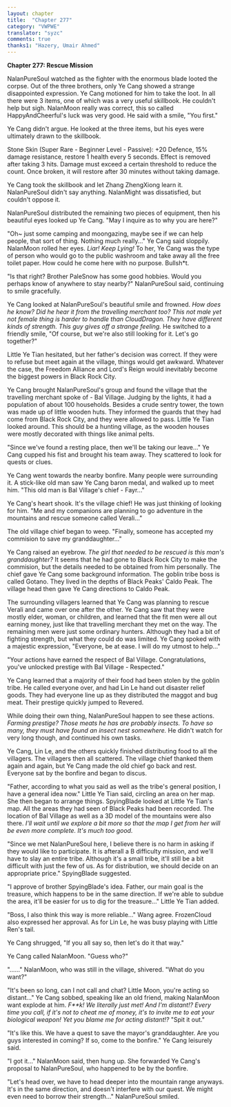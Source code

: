 ```yaml
---
layout: chapter
title:  "Chapter 277"
category: "VWPWE"
translator: "syzc"
comments: true
thanks1: "Hazery, Umair Ahmed"
---
```


**Chapter 277: Rescue Mission**

NalanPureSoul watched as the fighter with the enormous blade looted the corpse. Out of the three brothers, only Ye Cang showed a strange disappointed expression. Ye Cang motioned for him to take the loot. In all there were 3 items, one of which was a very useful skillbook. He couldn't help but sigh. NalanMoon really was correct, this so called HappyAndCheerful's luck was very good. He said with a smile, "You first."

Ye Cang didn't argue. He looked at the three items, but his eyes were ultimately drawn to the skillbook.

Stone Skin (Super Rare - Beginner Level - Passive): +20 Defence, 15% damage resistance, restore 1 health every 5 seconds. Effect is removed after taking 3 hits. Damage must exceed a certain threshold to reduce the count. Once broken, it will restore after 30 minutes without taking damage.

Ye Cang took the skillbook and let Zhang ZhengXiong learn it. NalanPureSoul didn't say anything. NalanMight was dissatisfied, but couldn't oppose it.

NalanPureSoul distributed the remaining two pieces of equipment, then his beautiful eyes looked up Ye Cang. "May I inquire as to why you are here?"

"Oh~ just some camping and moongazing, maybe see if we can help people, that sort of thing. Nothing much really..." Ye Cang said sloppily. NalanMoon rolled her eyes. *Liar! Keep Lying!* To her, Ye Cang was the type of person who would go to the public washroom and take away all the free toilet paper. How could he come here with no purpose. Bullsh\*t.

"Is that right? Brother PaleSnow has some good hobbies. Would you perhaps know of anywhere to stay nearby?" NalanPureSoul said, continuing to smile gracefully.

Ye Cang looked at NalanPureSoul's beautiful smile and frowned. *How does he know? Did he hear it from the travelling merchant too? This not male yet not female thing is harder to handle than CloudDragon. They have different kinds of strength. This guy gives off a strange feeling.* He switched to a friendly smile, "Of course, but we're also still looking for it. Let's go together?"

Little Ye Tian hesitated, but her father's decision was correct. If they were to refuse but meet again at the village, things would get awkward. Whatever the case, the Freedom Alliance and Lord's Reign would inevitably become the biggest powers in Black Rock City.

Ye Cang brought NalanPureSoul's group and found the village that the travelling merchant spoke of - Bal Village. Judging by the lights, it had a population of about 100 households. Besides a crude sentry tower, the town was made up of little wooden huts. They informed the guards that they had come from Black Rock City, and they were allowed to pass. Little Ye Tian looked around. This should be a hunting village, as the wooden houses were mostly decorated with things like animal pelts.

"Since we've found a resting place, then we'll be taking our leave..." Ye Cang cupped his fist and brought his team away. They scattered to look for quests or clues.

Ye Cang went towards the nearby bonfire. Many people were surrounding it. A stick-like old man saw Ye Cang baron medal, and walked up to meet him. "This old man is Bal Village's chief - Fayr..."

Ye Cang's heart shook. It's the village chief! He was just thinking of looking for him. "Me and my companions are planning to go adventure in the mountains and rescue someone called Verali..."

The old village chief began to weep. "Finally, someone has accepted my commision to save my granddaughter..."

Ye Cang raised an eyebrow. *The girl that needed to be rescued is this man's granddaughter?* It seems that he had gone to Black Rock City to make the commision, but the details needed to be obtained from him personally. The chief gave Ye Cang some background information. The goblin tribe boss is called Gotano. They lived in the depths of Black Peaks' Caldo Peak. The village head then gave Ye Cang directions to Caldo Peak. 

The surrounding villagers learned that Ye Cang was planning to rescue Verali and came over one after the other. Ye Cang saw that they were mostly elder, woman, or children, and learned that the fit men were all out earning money, just like that travelling merchant they met on the way. The remaining men were just some ordinary hunters. Although they had a bit of fighting strength, but what they could do was limited. Ye Cang spoked with a majestic expression, "Everyone, be at ease. I will do my utmost to help..."

"Your actions have earned the respect of Bal Village. Congratulations, you've unlocked prestige with Bal Village - Respected."

Ye Cang learned that a majority of their food had been stolen by the goblin tribe. He called everyone over, and had Lin Le hand out disaster relief goods. They had everyone line up as they distributed the maggot and bug meat. Their prestige quickly jumped to Revered.

While doing their own thing, NalanPureSoul happen to see these actions. *Farming prestige? Those meats he has are probably insects. To have so many, they must have found an insect nest somewhere.* He didn't watch for very long though, and continued his own tasks.

Ye Cang, Lin Le, and the others quickly finished distributing food to all the villagers. The villagers then all scattered. The village chief thanked them again and again, but Ye Cang made the old chief go back and rest. Everyone sat by the bonfire and began to discus.

"Father, according to what you said as well as the tribe's general position, I have a general idea now." Little Ye Tian said, circling an area on her map. She then began to arrange things. SpyingBlade looked at Little Ye Tian's map. All the areas they had seen of Black Peaks had been recorded. The location of Bal Village as well as a 3D model of the mountains were also there. *I'll wait until we explore a bit more so that the map I get from her will be even more complete. It's much too good.*

"Since we met NalanPureSoul here, I believe there is no harm in asking if they would like to participate. It is afterall a B difficulty mission, and we'll have to slay an entire tribe. Although it's a small tribe, it'll still be a bit difficult with just the few of us. As for distribution, we should decide on an appropriate price." SpyingBlade suggested.

"I approve of brother SpyingBlade's idea. Father, our main goal is the treasure, which happens to be in the same direction. If we're able to subdue the area, it'll be easier for us to dig for the treasure..." Little Ye Tian added.

"Boss, I also think this way is more reliable..." Wang agree. FrozenCloud also expressed her approval. As for Lin Le, he was busy playing with Little Ren's tail.

Ye Cang shrugged, "If you all say so, then let's do it that way."

Ye Cang called NalanMoon. "Guess who?"

"......" NalanMoon, who was still in the village, shivered. "What do you want?"

"It's been so long, can I not call and chat? Little Moon, you're acting so distant..." Ye Cang sobbed, speaking like an old friend, making NalanMoon want explode at him. *F\*\*k! We literally just met! And I'm distant!? Every time you call, if it's not to cheat me of money, it's to invite me to eat your biological weapon! Yet you blame me for acting distant!?* "Spit it out."

"It's like this. We have a quest to save the mayor's granddaughter. Are you guys interested in coming? If so, come to the bonfire." Ye Cang leisurely said.

"I got it..." NalanMoon said, then hung up. She forwarded Ye Cang's proposal to NalanPureSoul, who happened to be by the bonfire.

"Let's head over, we have to head deeper into the mountain range anyways. It's in the same direction, and doesn't interfere with our quest. We might even need to borrow their strength..." NalanPureSoul smiled. 
